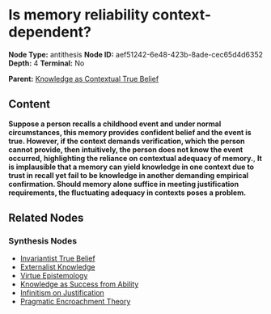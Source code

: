 # Is memory reliability context-dependent?

**Node Type:** antithesis
**Node ID:** aef51242-6e48-423b-8ade-cec65d4d6352
**Depth:** 4
**Terminal:** No

**Parent:** [Knowledge as Contextual True Belief](knowledge-as-contextual-true-belief-synthesis-6135d0f2-86bf-4615-b1ad-9a20089d3150.md)

## Content

**Suppose a person recalls a childhood event and under normal circumstances, this memory provides confident belief and the event is true. However, if the context demands verification, which the person cannot provide, then intuitively, the person does not know the event occurred, highlighting the reliance on contextual adequacy of memory.**, **It is implausible that a memory can yield knowledge in one context due to trust in recall yet fail to be knowledge in another demanding empirical confirmation. Should memory alone suffice in meeting justification requirements, the fluctuating adequacy in contexts poses a problem.**

## Related Nodes

### Synthesis Nodes

- [Invariantist True Belief](invariantist-true-belief-synthesis-451dac0c-962a-466c-8a3c-1971a7cc000c.md)
- [Externalist Knowledge](externalist-knowledge-synthesis-4f766079-f1fb-41f6-b685-26b3f1095e06.md)
- [Virtue Epistemology](virtue-epistemology-synthesis-bbc18ebb-5c31-467f-9b75-47f5f942b0e0.md)
- [Knowledge as Success from Ability](knowledge-as-success-from-ability-synthesis-bfa78033-f14f-4a85-91cc-0fdfdf9b0db3.md)
- [Infinitism on Justification](infinitism-on-justification-synthesis-0e4ac5ca-27ef-471a-9ee4-f88c54a10a78.md)
- [Pragmatic Encroachment Theory](pragmatic-encroachment-theory-synthesis-78eb7b76-9668-4941-b956-2e8a524fd0b3.md)

